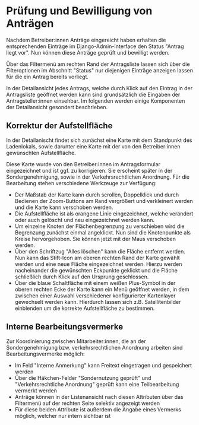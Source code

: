 # Prüfung und Bewilligung von Anträgen

Nachdem Betreiber:innen Anträge eingereicht haben erhalten die entsprechenden Einträge im Django-Admin-Interface den Status "Antrag liegt vor". Nun können diese Anträge geprüft und bewilligt werden.

Über das Filtermenü am rechten Rand der Antragsliste lassen sich über die Filteroptionen im Abschnitt "Status" nur diejenigen Einträge anzeigen lassen für die ein Antrag bereits vorliegt.

In der Detailansicht jedes Antrags, welche durch Klick auf den Eintrag in der Antragsliste geöffnet werden kann sind grundsätzlich die Eingaben der Antragsteller:innen einsehbar. Im folgenden werden einige Komponenten der Detailansicht gesondert beschrieben.

## Korrektur der Aufstellfläche

In der Detailanischt findet sich zunächst eine Karte mit dem Standpunkt des Ladenlokals, sowie darunter eine Karte mit der von den Betreiber:innen gewünschten Aufstellfläche.

Diese Karte wurde von den Betreiber:innen im Antragsformular eingezeichnet und ist ggf. zu korrigieren. Sie erscheint später in der Sondergenehmigung, sowie in der Verkehrsrechtlichen Anordnung. Für die Bearbeitung stehen verschiedene Werkzeuge zur Verfügung:

- Der Maßstab der Karte kann durch scrollen, Doppelklick und durch Bedienen der Zoom-Buttons am Rand vergrößert und verkleinert werden und die Karte kann verschoben werden.
- Die Aufstellfläche ist als orangene Linie eingezeichnet, welche verändert oder auch gelöscht und neu eingezeichnet werden kann.
- Um einzelne Knoten der Flächenbegrenzung zu verschieben wird die Begrenzung zunächst einmal angeklickt. Nun sind die Knotenpunkte als Kreise hervorgehoben. Sie können jetzt mit der Maus verschoben werden.
- Über den Schriftzug "Alles löschen" kann die Fläche entfernt werden. Nun kann das Stift-Icon am oberen rechten Rand der Karte gewählt werden und eine neue Fläche eingezeichnet werden. Hierzu werden nacheinander die gewünschten Eckpunkte geklickt und die Fläche schließlich durch Klick auf den Ursprung geschlossen.
- Über die blaue Schaltfläche mit einem weißen Plus-Symbol in der oberen rechten Ecke der Karte kann ein Menü geöffnet werden, in dem zwischen einer Auswahl verschiedener konfigurierter Kartenlayer gewechselt werden kann. Hierdurch lassen sich z.B. Satellitenbilder einblenden um die korrekte Aufstellfläche zu bestimmen.

## Interne Bearbeitungsvermerke

Zur Koordinierung zwischen Mitarbeiter:innen, die an der Sondergenehmigung bzw. verkehrsrechtlichen Anordnung arbeiten sind Bearbeitungsvermerke möglich:

- Im Feld "Interne Anmerkung" kann Freitext eingetragen und gespeichert werden
- Über die Häkchen-Felder "Sondernutzung geprüft" und "Verkehrsrechtliche Anordnung" geprüft kann eine Teilbearbeitung vermerkt werden
- Anträge können in der Listenansicht nach diesen Attributen über das Filtermenü auf der rechten Seite selektiv angezeigt werden
- Für diese beiden Attribute ist außerdem die Angabe eines Vermerks möglich, welcher nur intern sichtbar ist
